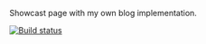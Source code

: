 Showcast page with my own blog implementation.

[![Build status](https://dev.azure.com/KSPortfolio/MyFirstProject/_apis/build/status/ksportfolio%20-%20CI)](https://dev.azure.com/KSPortfolio/MyFirstProject/_build/latest?definitionId=1)
